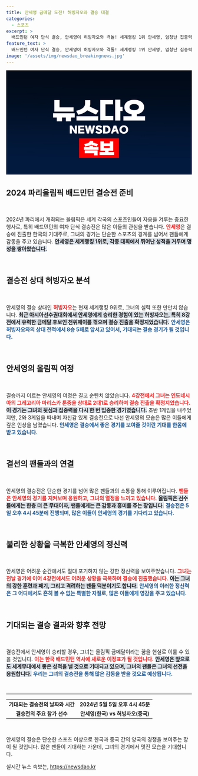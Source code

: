 ```yaml
---
title: 안세영 금메달 도전! 허빙자오와 결승 대결
categories:
  - 스포츠
excerpt: >
  배드민턴 여자 단식 결승, 안세영이 허빙자오와 격돌! 세계랭킹 1위 안세영, 엄청난 집중력으로 결승 진출! 금메달의 꿈은 이뤄질까? 5일 오후 4시 45분, 짜릿한 승부가 시작됩니다!
feature_text: >
  배드민턴 여자 단식 결승, 안세영이 허빙자오와 격돌! 세계랭킹 1위 안세영, 엄청난 집중력으로 결승 진출! 금메달의 꿈은 이뤄질까? 5일 오후 4시 45분, 짜릿한 승부가 시작됩니다!
image: '/assets/img/newsdao_breakingnews.jpg'
---
```


<p><img src="/assets/img/newsdao_breakingnews.jpg" alt="implanttips 속보" /></p>

<h2 data-ke-size="size26">2024 파리올림픽 배드민턴 결승전 준비</h2>

<p data-ke-size="size16">&nbsp;</p>

<p>2024년 파리에서 개최되는 올림픽은 세계 각국의 스포츠인들이 자웅을 겨루는 중요한 행사로, 특히 배드민턴의 여자 단식 결승전은 많은 이들의 관심을 받습니다. <b><span style="color: #ee2323;">안세영</span></b>은 결승에 진출한 한국의 기대주로, 그녀의 경기는 단순한 스포츠의 경계를 넘어서 팬들에게 감동을 주고 있습니다.  <b><span style="background-color: #21538527;">안세영은 세계랭킹 1위로, 각종 대회에서 뛰어난 성적을 거두며 명성을 쌓아왔습니다.</span></b></p>

<p data-ke-size="size16">&nbsp;</p>

<h2 data-ke-size="size26">결승전 상대 허빙자오 분석</h2>

<p data-ke-size="size16">&nbsp;</p>

<p>안세영의 결승 상대인 <b><span style="color: #ee2323;">허빙자오</span></b>는 현재 세계랭킹 9위로, 그녀의 실력 또한 만만치 않습니다. <b><span style="background-color: #21538527;">최근 아시아선수권대회에서 안세영에게 승리한 경험이 있는 허빙자오는, 특히 8강전에서 유력한 금메달 후보인 천위페이를 꺾으며 결승 진출을 확정지었습니다.</span></b> <b><span style="color: #1a5490;">안세영은 허빙자오와의 상대 전적에서 8승 5패로 앞서고 있어서, 기대되는 결승 경기가 될 것입니다.</span></b></p>

<p data-ke-size="size16">&nbsp;</p>

<h2 data-ke-size="size26">안세영의 올림픽 여정</h2>

<p data-ke-size="size16">&nbsp;</p>

<p>결승까지 이르는 안세영의 여정은 결코 순탄치 않았습니다. <b><span style="color: #ee2323;">4강전에서 그녀는 인도네시아의 그레고리아 마리스카 툰중을 상대로 2대1로 승리하며 결승 진출을 확정지었습니다.</span></b> <b><span style="background-color: #21538527;">이 경기는 그녀의 뒷심과 집중력을 다시 한 번 입증한 경기였습니다.</span></b> 초반 1게임을 내주었지만, 2와 3게임을 따내며 자신감 있게 결승전으로 나선 안세영의 모습은 많은 이들에게 깊은 인상을 남겼습니다. <b><span style="color: #1a5490;">안세영은 결승에서 좋은 경기를 보여줄 것이란 기대를 한몸에 받고 있습니다.</span></b></p>

<p data-ke-size="size16">&nbsp;</p>

<h2 data-ke-size="size26">결선의 팬들과의 연결</h2>

<p data-ke-size="size16">&nbsp;</p>

<p>안세영의 결승전은 단순한 경기를 넘어 많은 팬들과의 소통을 통해 이루어집니다. <b><span style="color: #ee2323;">팬들은 안세영의 경기를 지켜보며 응원하고, 그녀의 열정을 느끼고 있습니다.</span></b> <b><span style="background-color: #21538527;">올림픽은 선수들에게는 한층 더 큰 무대이자, 팬들에게는 큰 감동과 흥미를 주는 장입니다.</span></b> <b><span style="color: #1a5490;">결승전은 5일 오후 4시 45분에 진행되며, 많은 이들이 안세영의 경기를 기다리고 있습니다.</span></b></p>

<p data-ke-size="size16">&nbsp;</p>

<h2 data-ke-size="size26">불리한 상황을 극복한 안세영의 정신력</h2>

<p data-ke-size="size16">&nbsp;</p>

<p>안세영은 어려운 순간에서도 절대 포기하지 않는 강한 정신력을 보여주었습니다. <b><span style="color: #ee2323;">그녀는 전날 경기에 이어 4강전에서도 어려운 상황을 극복하며 결승에 진출했습니다.</span></b> <b><span style="background-color: #21538527;">이는 그녀의 강한 훈련과 패기, 그리고 격려하는 팬들 덕분이기도 합니다.</span></b>  <b><span style="color: #1a5490;">안세영의 이러한 정신력은 그 어디에서도 흔히 볼 수 없는 특별한 자질로, 많은 이들에게 영감을 주고 있습니다.</span></b></p>

<p data-ke-size="size16">&nbsp;</p>

<h2 data-ke-size="size26">기대되는 결승 결과와 향후 전망</h2>

<p data-ke-size="size16">&nbsp;</p>

<p>결승전에서 안세영이 승리할 경우, 그녀는 올림픽 금메달이라는 꿈을 현실로 이룰 수 있을 것입니다. <b><span style="color: #ee2323;">이는 한국 배드민턴 역사에 새로운 이정표가 될 것입니다.</span></b> <b><span style="background-color: #21538527;">안세영은 앞으로도 세계무대에서 좋은 성적을 낼 것으로 기대되고 있으며, 그녀의 팬들은 그녀의 선전을 응원합니다.</span></b> <b><span style="color: #1a5490;">우리는 그녀의 결승전을 통해 많은 감동을 받을 것으로 예상됩니다.</span></b></p>

<p data-ke-size="size16">&nbsp;</p>

<hr/>

<table style="width: 100%; border-collapse: collapse;">
<tr>
<td style="text-align: center; height: 17px;"><b>기대되는 결승전의 날짜와 시간</b></td>
<td style="text-align: center; height: 17px;"><b>2024년 5월 5일 오후 4시 45분</b></td>
</tr>
<tr>
<td style="text-align: center; height: 17px;"><b>결승전의 주요 참가 선수</b></td>
<td style="text-align: center; height: 17px;"><b>안세영(한국) vs 허빙자오(중국)</b></td>
</tr>
</table>

<p data-ke-size="size16">&nbsp;</p>

<p>안세영의 결승은 단순한 스포츠 이상으로 한국과 중국 간의 양국의 경쟁을 보여주는 장이 될 것입니다. 많은 팬들이 기대하는 가운데, 그녀의 경기에서 멋진 모습을 기대합니다.</p>
실시간 뉴스 속보는, <a href="https://newsdao.kr" rel="dofollow">https://newsdao.kr</a>


